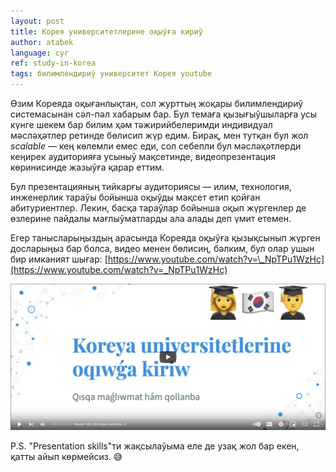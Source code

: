 ```yaml
---
layout: post
title: Корея университетлерине оқыўға кириў
author: atabek
language: cyr
ref: study-in-korea
tags: билимлендириў университет Корея youtube
---
```


Өзим Кореяда оқығанлықтан, сол журттың жоқары билимлендириў системасынан сәл-пәл хабарым бар. Бул темаға қызығыўшыларға усы күнге шекем бар билим ҳәм тәжирийбелеримди индивидуал мәсләҳәтлер ретинде бөлисип жүр едим. Бирақ, мен тутқан бул жол _scalable_ — кең көлемли емес еди, сол себепли бул мәсләҳәтлерди кеңирек аудиторияға усыныў мақсетинде, видеопрезентация көринисинде жазыўға қарар еттим.

Бул презентацияның тийкарғы аудиториясы — илим, технология, инженерлик тараўы бойынша оқыўды мақсет етип қойған абитуриентлер. Лекин, басқа тараўлар бойынша оқып жүргенлер де өзлерине пайдалы мағлыўматларды ала алады деп үмит етемен.

Егер танысларыңыздың арасында Кореяда оқыўға қызықсынып жүрген досларыңыз бар болса, видео менен бөлисиң, бәлким, бул олар ушын бир имканият шығар: [https://www.youtube.com/watch?v=\_NpTPu1WzHc](https://www.youtube.com/watch?v=_NpTPu1WzHc)

[![Study in Korea video screenshot](/assets/img/study-in-korea-yuotube-screenshot.jpg "Study in Korea video screenshot")](https://www.youtube.com/watch?v=_NpTPu1WzHc)

P.S. "Presentation skills"ти жақсылаўыма еле де узақ жол бар екен, қатты айып көрмейсиз. 😅
